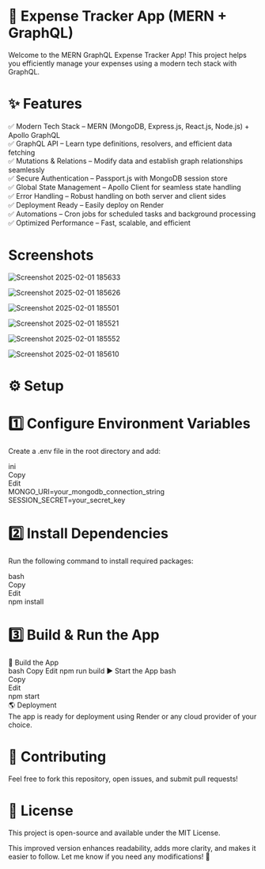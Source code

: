 # 🚀 Expense Tracker App (MERN + GraphQL)  
Welcome to the MERN GraphQL Expense Tracker App! This project helps you efficiently manage your expenses using a modern tech stack with GraphQL.  

# ✨ Features  
✅ Modern Tech Stack – MERN (MongoDB, Express.js, React.js, Node.js) + Apollo GraphQL  
✅ GraphQL API – Learn type definitions, resolvers, and efficient data fetching  
✅ Mutations & Relations – Modify data and establish graph relationships seamlessly  
✅ Secure Authentication – Passport.js with MongoDB session store  
✅ Global State Management – Apollo Client for seamless state handling  
✅ Error Handling – Robust handling on both server and client sides  
✅ Deployment Ready – Easily deploy on Render  
✅ Automations – Cron jobs for scheduled tasks and background processing  
✅ Optimized Performance – Fast, scalable, and efficient  

# Screenshots

![Screenshot 2025-02-01 185633](https://github.com/user-attachments/assets/6e1c2005-df13-4696-9274-b0c987bb5276)

![Screenshot 2025-02-01 185626](https://github.com/user-attachments/assets/25659964-64bb-42a1-adc8-1694d41d0f53)


![Screenshot 2025-02-01 185501](https://github.com/user-attachments/assets/20d30f9a-f674-4c25-8e7e-dfadb35496a3)

![Screenshot 2025-02-01 185521](https://github.com/user-attachments/assets/a5d51298-bc94-4921-826d-2a27d5e593b5)


![Screenshot 2025-02-01 185552](https://github.com/user-attachments/assets/aab27462-a574-4288-93c3-b0ef919b95d2)


![Screenshot 2025-02-01 185610](https://github.com/user-attachments/assets/1a9793e5-ece2-4d10-b0c8-8546bdfd0084)





# ⚙️ Setup    
# 1️⃣ Configure Environment Variables  
Create a .env file in the root directory and add:  

ini  
Copy  
Edit  
MONGO_URI=your_mongodb_connection_string  
SESSION_SECRET=your_secret_key  
# 2️⃣ Install Dependencies  
Run the following command to install required packages:  

bash  
Copy  
Edit  
npm install  
# 3️⃣ Build & Run the App  
🔨 Build the App  
bash 
Copy
Edit
npm run build
▶️ Start the App
bash  
Copy  
Edit  
npm start  
🌎 Deployment  
The app is ready for deployment using Render or any cloud provider of your choice.  

# 🤝 Contributing  
Feel free to fork this repository, open issues, and submit pull requests!  

# 📜 License  
This project is open-source and available under the MIT License.  
  
This improved version enhances readability, adds more clarity, and makes it easier to follow. Let me know if you need any modifications! 🚀  
